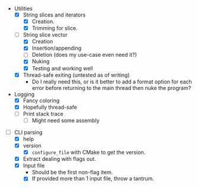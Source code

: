 - Utilities
  - [x] String slices and iterators
    - [x] Creation.
    - [x] Trimming for slice.
  - [ ] String slice vector
    - [x] Creation
    - [x] Insertion/appending
    - [ ] Deletion (does my use-case even need it?)
    - [x] Nuking
    - [x] Testing and working well
  - [x] Thread-safe exiting (untested as of writing)
    - Do I really need this, or is it better to add a format option for each
      error before returning to the main thread then nuke the program?

- Logging
  - [x] Fancy coloring
  - [x] Hopefully thread-safe
  - [ ] Print stack trace
    - [ ] Might need some assembly

- [ ] CLI parsing
  - [x] help
  - [x] version
    - [x] `configure_file` with CMake to get the version.
  - [x] Extract dealing with flags out.
  - [x] Input file
    - Should be the first non-flag item.
    - [x] If provided more than 1 input file, throw a tantrum.
